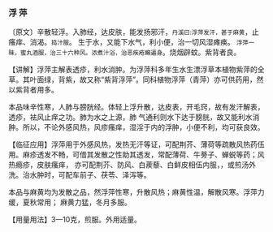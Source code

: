 ### 浮 萍

〔原文〕辛散轻浮。入肺经，达皮肤，能发扬邪汗，<small>丹溪曰:浮萍发汗，甚于麻黄</small>，止瘙痒、消渴。<small>捣汁服</small>。
生于水，又能下水气，利小便，治一切风湿瘫痪。
<small>浮萍一昧，蜜丸酒服，治三十六种风。浓煮汁浴，治恶疾疮癩遍身</small>。烧烟辟蚊。紫背者良。

【讲解】浮萍主解表透疹，利水消肿。为浮萍科多年生水生漂浮草本植物紫萍的全草。其叶面绿，背紫，故又称“紫背浮萍”。同科植物浮萍（青萍）亦可供药用，然以紫背者用多。

本品味辛性寒，人肺与膀胱经。体轻上浮升散，达皮表，开毛窍，故有发汗解表，透疹，袪风止痒之功。肺为水之上源，肺
气通利则水下达于膀胱，故又能利水消肿。所以，不论外感风热，风疹瘙痒，湿淫于内的浮肿，小便不利，均可获良效。

【临征应用】浮萍用于外感风热，发热无汗等证，可配荆芥、薄荷等疏散风热药伍用。麻疹透发不畅，可借其发散之性助其透发，常配薄荷、牛蒡子、蝉蜕等药；风热瘾疹，皮肤瘙痒，
亦可配荆芥、防风、白蒺藜、白鲜皮相伍内服，，或煎汤外洗。治水肿时，可配车前子、茯苓、泽泻等。

本品与麻黄均为发散之品，然浮萍性寒，升散风热；麻黄性温，解散风寒。浮萍力缓，夏秋常用； 麻黄力猛，冬月多服。

【用量用法】3—10克，煎服。外用适量。

